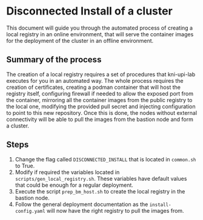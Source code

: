 # Disconnected Install of a cluster

This document will guide you through the automated process of creating a local registry in an online environment, that will serve the container images for the deployment of the cluster in an offline environment.

## Summary of the process

The creation of a local registry requires a set of procedures that kni-upi-lab executes for you in an automated way. The whole process requires the creation of certificates, creating a podman container that will host the registry itself, configuring firewall if needed to allow the exposed port from the container, mirroring all the container images from the public registry to the local one, modifying the provided pull secret and injecting configuration to point to this new repository. Once this is done, the nodes without external connectivity will be able to pull the images from the bastion node and form a cluster.

## Steps

1. Change the flag called `DISCONNECTED_INSTALL` that is located in `common.sh` to True.
2. Modify if required the variables located in `scripts/gen_local_registry.sh`. These variables have default values that could be enough for a regular deployment. 
3. Execute the script `prep_bm_host.sh` to create the local registry in the bastion node.
4. Follow the general deployment documentation as the `install-config.yaml` will now have the right registry to pull the images from.
